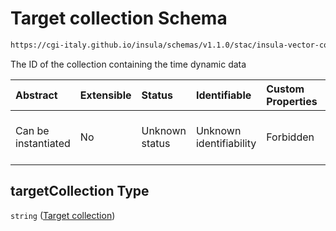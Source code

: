 # Target collection Schema

```txt
https://cgi-italy.github.io/insula/schemas/v1.1.0/stac/insula-vector-collection-time-dynamic-data.schema.json#/$defs/timeDynamicDataSourceForeignKey/properties/targetCollection
```

The ID of the collection containing the time dynamic data

| Abstract            | Extensible | Status         | Identifiable            | Custom Properties | Additional Properties | Access Restrictions | Defined In                                                                                                                                             |
| :------------------ | :--------- | :------------- | :---------------------- | :---------------- | :-------------------- | :------------------ | :----------------------------------------------------------------------------------------------------------------------------------------------------- |
| Can be instantiated | No         | Unknown status | Unknown identifiability | Forbidden         | Allowed               | none                | [insula-vector-collection-time-dynamic-data.schema.json\*](schemas/stac/insula-vector-collection-time-dynamic-data.schema.json) |

## targetCollection Type

`string` ([Target collection](insula-vector-collection-time-dynamic-data-defs-time-dynamic-data-foreign-key-properties-target-collection.md))
